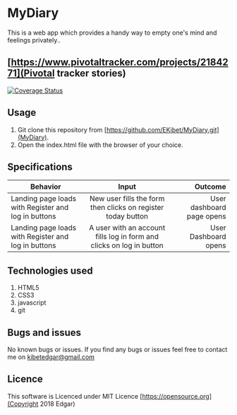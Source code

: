 # MyDiary
This is a web app which provides a handy way to empty one's mind and feelings privately..

## [https://www.pivotaltracker.com/projects/2184271](Pivotal tracker stories)

[![Coverage Status](https://coveralls.io/repos/github/EKibet/MyDiary/badge.svg?branch=feature)](https://coveralls.io/github/EKibet/MyDiary?branch=feature)

## Usage

1. Git clone this repository from [https://github.com/EKibet/MyDiary.git](MyDiary).
2. Open the index.html file with the browser of your choice.
## Specifications

| Behavior        | Input           | Outcome  |
| ------------- |:-------------:| -----:|
|Landing page loads with Register and log in buttons|New user fills the form then clicks on register today button |User dashboard page opens|
|Landing page loads with Register and log in buttons|A user with an account fills log in form and clicks on log in button|User Dashboard opens|

## Technologies used

1. HTML5
2. CSS3
3. javascript
4. git

## Bugs and issues

No known bugs or issues. If you find any bugs or issues feel free to contact me on [kibetedgar@gmail.com](Edgar)

## Licence

This software is Licenced under MIT Licence
[https://opensource.org](Copyright 2018 Edgar)
